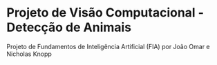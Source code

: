 # Projeto de Visão Computacional - Detecção de Animais
Projeto de Fundamentos de Inteligência Artificial (FIA) por João Omar e Nicholas Knopp
